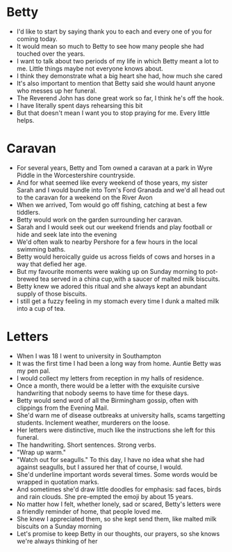 # Betty

- I'd like to start by saying thank you to each and every one of you for coming today. 
- It would mean so much to Betty to see how many people she had touched over the years.
- I want to talk about two periods of my life in which Betty meant a lot to me. Little things maybe not everyone knows about.
- I think they demonstrate what a big heart she had, how much she cared
- It's also important to mention that Betty said she would haunt anyone who messes up her funeral.
- The Reverend John has done great work so far, I think he's off the hook.
- I have literally spent days rehearsing this bit
- But that doesn't mean I want you to stop praying for me. Every little helps.

# Caravan

- For several years, Betty and Tom owned a caravan at a park in Wyre Piddle in the Worcestershire countryside.
- And for what seemed like every weekend of those years, my sister Sarah and I would bundle into Tom's Ford Granada and we'd all head out to the caravan for a weekend on the River Avon
- When we arrived, Tom would go off fishing, catching at best a few tiddlers. 
- Betty would work on the garden surrounding her caravan. 
- Sarah and I would seek out our weekend friends and play football or hide and seek late into the evening
- We'd often walk to nearby Pershore for a few hours in the local swimming baths.
- Betty would heroically guide us across fields of cows and horses in a way that defied her age.
- But my favourite moments were waking up on Sunday morning to pot-brewed tea served in a china cup,with a saucer of malted milk biscuits. 
- Betty knew we adored this ritual and she always kept an abundant supply of those biscuits.
- I still get a fuzzy feeling in my stomach every time I dunk a malted milk into a cup of tea.

# Letters

- When I was 18 I went to university in Southampton
- It was the first time I had been a long way from home. Auntie Betty was my pen pal.
- I would collect my letters from reception in my halls of residence. 
- Once a month, there would be a letter with the exquisite cursive handwriting that nobody seems to have time for these days.
- Betty would send word of all the Birmingham gossip, often with clippings from the Evening Mail.
- She'd warn me of disease outbreaks at university halls, scams targetting students. Inclement weather, murderers on the loose.
- Her letters were distinctive, much like the instructions she left for this funeral. 
- The handwriting. Short sentences. Strong verbs. 
- "Wrap up warm."
- "Watch out for seagulls." To this day, I have no idea what she had against seagulls, but I assured her that of course, I would.
- She'd underline important words several times. Some words would be wrapped in quotation marks. 
- And sometimes she'd draw little doodles for emphasis: sad faces, birds and rain clouds. She pre-empted the emoji by about 15 years.
- No matter how I felt, whether lonely, sad or scared, Betty's letters were a friendly reminder of home, that people loved me.
- She knew I appreciated them, so she kept send them, like malted milk biscuits on a Sunday morning
- Let's promise to keep Betty in our thoughts, our prayers, so she knows we're always thinking of her
